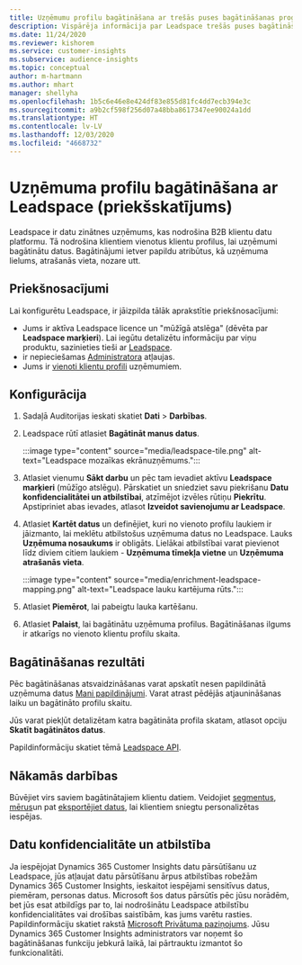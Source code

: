 ```yaml
---
title: Uzņēmumu profilu bagātināšana ar trešās puses bagātināšanas programmu Leadspace
description: Vispārēja informācija par Leadspace trešās puses bagātināšanu.
ms.date: 11/24/2020
ms.reviewer: kishorem
ms.service: customer-insights
ms.subservice: audience-insights
ms.topic: conceptual
author: m-hartmann
ms.author: mhart
manager: shellyha
ms.openlocfilehash: 1b5c6e46e8e424df83e855d81fc4dd7ecb394e3c
ms.sourcegitcommit: a9b2cf598f256d07a48bba8617347ee90024a1dd
ms.translationtype: HT
ms.contentlocale: lv-LV
ms.lasthandoff: 12/03/2020
ms.locfileid: "4668732"
---
```

# <a name="enrichment-of-company-profiles-with-leadspace-preview"></a>Uzņēmuma profilu bagātināšana ar Leadspace (priekšskatījums)

Leadspace ir datu zinātnes uzņēmums, kas nodrošina B2B klientu datu platformu. Tā nodrošina klientiem vienotus klientu profilus, lai uzņēmumi bagātinātu datus. Bagātinājumi ietver papildu atribūtus, kā uzņēmuma lielums, atrašanās vieta, nozare utt.

## <a name="prerequisites"></a>Priekšnosacījumi

Lai konfigurētu Leadspace, ir jāizpilda tālāk aprakstītie priekšnosacījumi:

- Jums ir aktīva Leadspace licence un "mūžīgā atslēga" (dēvēta par **Leadspace marķieri**). Lai iegūtu detalizētu informāciju par viņu produktu, sazinieties tieši ar [Leadspace](https://www.leadspace.com/products/leadspace-on-demand/).
- ir nepieciešamas [Administratora](permissions.md#administrator) atļaujas.
- Jums ir [vienoti klientu profili](customer-profiles.md) uzņēmumiem.

## <a name="configuration"></a>Konfigurācija

1. Sadaļā Auditorijas ieskati skatiet **Dati** > **Darbības**.

1. Leadspace rūtī atlasiet **Bagātināt manus datus**.

   :::image type="content" source="media/leadspace-tile.png" alt-text="Leadspace mozaīkas ekrānuzņēmums.":::

1. Atlasiet vienumu **Sākt darbu** un pēc tam ievadiet aktīvu **Leadspace marķieri** (mūžīgo atslēgu). Pārskatiet un sniedziet savu piekrišanu **Datu konfidencialitātei un atbilstībai**, atzīmējot izvēles rūtiņu **Piekrītu**. Apstipriniet abas ievades, atlasot **Izveidot savienojumu ar Leadspace**.

1. Atlasiet **Kartēt datus** un definējiet, kuri no vienoto profilu laukiem ir jāizmanto, lai meklētu atbilstošus uzņēmuma datus no Leadspace. Lauks **Uzņēmuma nosaukums** ir obligāts. Lielākai atbilstībai varat pievienot līdz diviem citiem laukiem - **Uzņēmuma tīmekļa vietne** un **Uzņēmuma atrašanās vieta**.

   :::image type="content" source="media/enrichment-leadspace-mapping.png" alt-text="Leadspace lauku kartējuma rūts.":::
   
1. Atlasiet **Piemērot**, lai pabeigtu lauka kartēšanu.

1. Atlasiet **Palaist**, lai bagātinātu uzņēmuma profilus. Bagātināšanas ilgums ir atkarīgs no vienoto klientu profilu skaita.

## <a name="enrichment-results"></a>Bagātināšanas rezultāti

Pēc bagātināšanas atsvaidzināšanas varat apskatīt nesen papildinātā uzņēmuma datus [Mani papildinājumi](enrichment-hub.md). Varat atrast pēdējās atjaunināšanas laiku un bagātināto profilu skaitu.

Jūs varat piekļūt detalizētam katra bagātināta profila skatam, atlasot opciju **Skatīt bagātinātos datus**.

Papildinformāciju skatiet tēmā [Leadspace API](https://support.leadspace.com/hc/en-us/sections/201997649-API).

## <a name="next-steps"></a>Nākamās darbības

Būvējiet virs saviem bagātinātajiem klientu datiem. Veidojiet [segmentus](segments.md), [mērus](measures.md)un pat [eksportējiet datus](export-destinations.md), lai klientiem sniegtu personalizētas iespējas.

## <a name="data-privacy-and-compliance"></a>Datu konfidencialitāte un atbilstība

Ja iespējojat Dynamics 365 Customer Insights datu pārsūtīšanu uz Leadspace, jūs atļaujat datu pārsūtīšanu ārpus atbilstības robežām Dynamics 365 Customer Insights, ieskaitot iespējami sensitīvus datus, piemēram, personas datus. Microsoft šos datus pārsūtīs pēc jūsu norādēm, bet jūs esat atbildīgs par to, lai nodrošinātu Leadspace atbilstību konfidencialitātes vai drošības saistībām, kas jums varētu rasties. Papildinformāciju skatiet rakstā [Microsoft Privātuma paziņojums](https://go.microsoft.com/fwlink/?linkid=396732).
Jūsu Dynamics 365 Customer Insights administrators var noņemt šo bagātināšanas funkciju jebkurā laikā, lai pārtrauktu izmantot šo funkcionalitāti.